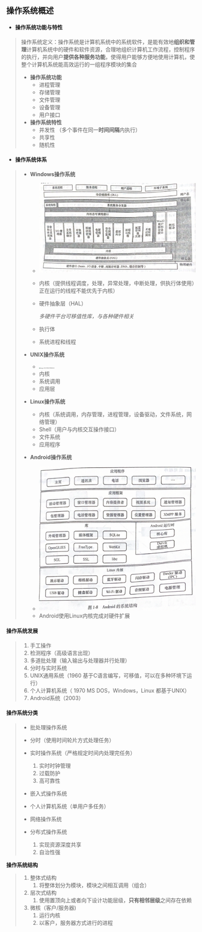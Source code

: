 ## 操作系统概述

- #### 操作系统功能与特性

>
>操作系统定义：操作系统是计算机系统中的系统软件，是能有效地**组织和管理**计算机系统中的硬件和软件资源，合理地组织计算机工作流程，控制程序的执行，并向用户**提供各种服务功能**，使得用户能够方便地使用计算机，使整个计算机系统能高效运行的一组程序模块的集合
>
>- **操作系统功能**
>    - 进程管理
>    - 存储管理
>    - 文件管理
>    - 设备管理
>     - 用户接口
>- **操作系统特性**
>    - 并发性 （多个事件在同一**时间间隔**内执行）
>     - 共享性
>      - 随机性
>
- #### **操作系统体系**

>- **Windows操作系统**
>
>    - <img src="image-20220106213128264.png" alt="image-20220106213128264" style="zoom:50%;" /> 
>
>    - 内核（提供线程调度，处理，异常处理，中断处理，供执行体使用）正在运行的线程不能优先于内核）
>
>    - 硬件抽象层（HAL）
>
>      *多硬件平台可移值性库，与各种硬件相关*
>
>    - 执行体
>
>    - 系统进程和线程 
>
>- **UNIX操作系统**
>
>    - <img src="image-20220106213859224.png" alt="image-20220106213859224" style="zoom:20%;" /> 
>    - 内核
>    - 系统调用
>    - 应用层
>
>- **Linux操作系统**
>
>    - 内核（系统调用，内存管理，进程管理，设备驱动，文件系统，网络管理）
>    - Shell（用户与内核交互操作接口）
>    - 文件系统
>    - 应用程序
>
>- **Android操作系统**
>
>    - <img src="image-20220106214830906.png" alt="image-20220106214830906" style="zoom: 50%;" /> 
>    - Android使用Linux内核完成对硬件扩展

#### **操作系统发展**

> 1. 手工操作
> 2. 检测程序（高级语言出现）
> 3. 多道批处理（输入输出与处理器并行处理）
> 4. 分时与实时系统
> 5. UNIX通用系统（1960 基于C语言编写，可移值，可以在多种环境下运行）
> 6. 个人计算机系统（ 1970 MS DOS，Windows，Linux 都基于UNIX）
> 7. Android系统（2003）

#### **操作系统分类**

> - 批处理操作系统
>
> - 分时（使用时间轮片方式处理任务）
>
> - 实时操作系统（严格规定时间内处理完任务）
>
>   1. 实时时钟管理
>   2. 过载防护
>   3. 高可靠性
>   
> - 嵌入式操作系统
>
> - 个人计算机系统（单用户多任务）
>
> - 网络操作系统
>
> - 分布式操作系统
>
>   1. 实现资源深度共享
>   2. 自治性强
>

**操作系统结构**

> 1. 整体式结构
>    1. 将整体划分为模块，模块之间相互调用（组合）
> 2. 层次式结构
>    1. 使用置顶向上或者向下设计功能层级，**只有相邻层级**之间存在依赖
> 3. 微核（客户/服务器)
>    1. 运行内核
>    2. 以客户，服务器方式进行的进程

